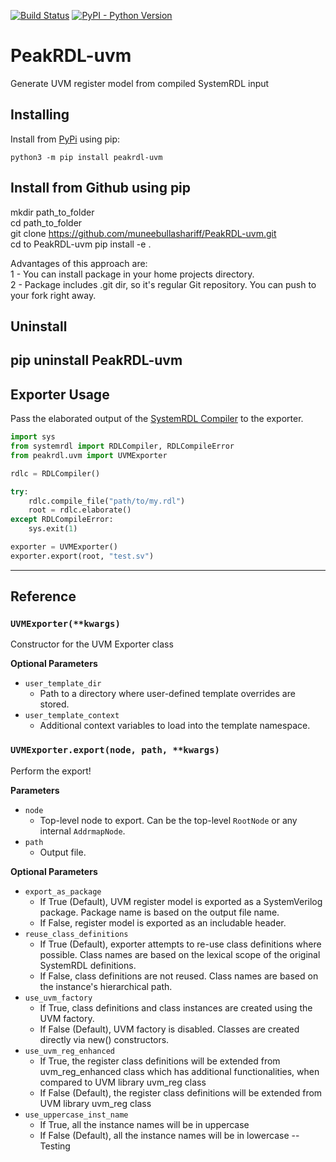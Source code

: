 [![Build Status](https://travis-ci.org/SystemRDL/PeakRDL-uvm.svg?branch=master)](https://travis-ci.org/SystemRDL/PeakRDL-uvm)
[![PyPI - Python Version](https://img.shields.io/pypi/pyversions/peakrdl-uvm.svg)](https://pypi.org/project/peakrdl-uvm)

# PeakRDL-uvm
Generate UVM register model from compiled SystemRDL input

## Installing
Install from [PyPi](https://pypi.org/project/peakrdl-uvm) using pip:

    python3 -m pip install peakrdl-uvm

## Install from Github using pip
mkdir path_to_folder  
cd path_to_folder  
git clone https://github.com/muneebullashariff/PeakRDL-uvm.git  
cd to PeakRDL-uvm 
pip install -e .  

Advantages of this approach are:  
1 - You can install package in your home projects directory.  
2 - Package includes .git dir, so it's regular Git repository. You can push to your fork right away.  

## Uninstall   
pip uninstall PeakRDL-uvm  
--------------------------------------------------------------------------------

## Exporter Usage
Pass the elaborated output of the [SystemRDL Compiler](http://systemrdl-compiler.readthedocs.io)
to the exporter.

```python
import sys
from systemrdl import RDLCompiler, RDLCompileError
from peakrdl.uvm import UVMExporter

rdlc = RDLCompiler()

try:
    rdlc.compile_file("path/to/my.rdl")
    root = rdlc.elaborate()
except RDLCompileError:
    sys.exit(1)

exporter = UVMExporter()
exporter.export(root, "test.sv")
```
--------------------------------------------------------------------------------

## Reference

### `UVMExporter(**kwargs)`
Constructor for the UVM Exporter class

**Optional Parameters**

* `user_template_dir`
    * Path to a directory where user-defined template overrides are stored.
* `user_template_context`
    * Additional context variables to load into the template namespace.

### `UVMExporter.export(node, path, **kwargs)`
Perform the export!

**Parameters**

* `node`
    * Top-level node to export. Can be the top-level `RootNode` or any internal `AddrmapNode`.
* `path`
    * Output file.

**Optional Parameters**

* `export_as_package`
    * If True (Default), UVM register model is exported as a SystemVerilog
      package. Package name is based on the output file name.
    * If False, register model is exported as an includable header.
* `reuse_class_definitions`
    * If True (Default), exporter attempts to re-use class definitions
      where possible. Class names are based on the lexical scope of the
      original SystemRDL definitions.
    * If False, class definitions are not reused. Class names are based on
      the instance's hierarchical path.
* `use_uvm_factory`
    * If True, class definitions and class instances are created using the
      UVM factory.
    * If False (Default), UVM factory is disabled. Classes are created
      directly via new() constructors.
* `use_uvm_reg_enhanced`
    * If True, the register class definitions will be extended from 
      uvm_reg_enhanced class which has additional functionalities, 
      when compared to UVM library uvm_reg class
    * If False (Default), the register class definitions will be extended from 
      UVM library uvm_reg class
* `use_uppercase_inst_name`
    * If True, all the instance names will be in uppercase
    * If False (Default), all the instance names will be in lowercase
-- Testing

